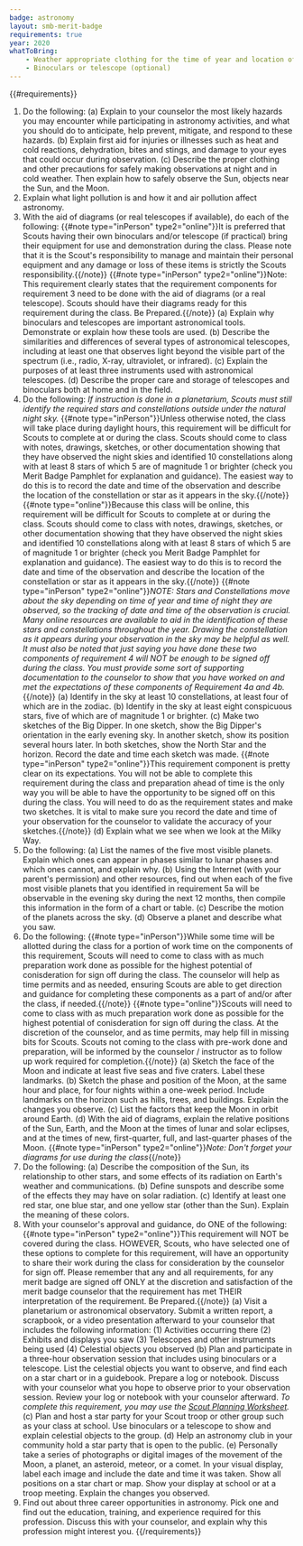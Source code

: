 ```yaml
---
badge: astronomy
layout: smb-merit-badge
requirements: true
year: 2020
whatToBring:
    - Weather appropriate clothing for the time of year and location of the class for outdoor participation
    - Binoculars or telescope (optional)
---
```


{{#requirements}}
1. Do the following:
    (a) Explain to your counselor the most likely hazards you may encounter while participating in astronomy activities, and what you should do to anticipate, help prevent, mitigate, and respond to these hazards.
    (b) Explain first aid for injuries or illnesses such as heat and cold reactions, dehydration, bites and stings, and damage to your eyes that could occur during observation.
    (c) Describe the proper clothing and other precautions for safely making observations at night and in cold weather. Then explain how to safely observe the Sun, objects near the Sun, and the Moon.
2. Explain what light pollution is and how it and air pollution affect astronomy.
3. With the aid of diagrams (or real telescopes if available), do each of the following:
    {{#note type="inPerson" type2="online"}}It is preferred that Scouts having their own binoculars and/or telescope (if practical) bring their equipment for use and demonstration during the class. Please note that it is the Scout's responsibility to manage and maintain their personal equipment and any damage or loss of these items is strictly the Scouts responsibility.{{/note}}
	{{#note type="inPerson" type2="online"}}Note: This requirement clearly states that the requirement components for requirement 3 need to be done with the aid of diagrams (or a real telescope). Scouts should have their diagrams ready for this requirement during the class. Be Prepared.{{/note}}
    (a) Explain why binoculars and telescopes are important astronomical tools. Demonstrate or explain how these tools are used.
    (b) Describe the similarities and differences of several types of astronomical telescopes, including at least one that observes light beyond the visible part of the spectrum (i.e., radio, X-ray, ultraviolet, or infrared).
    (c) Explain the purposes of at least three instruments used with astronomical telescopes.
    (d) Describe the proper care and storage of telescopes and binoculars both at home and in the field.
4. Do the following:
    *If instruction is done in a planetarium, Scouts must still identify the required stars and constellations outside under the natural night sky.*
     {{#note type="inPerson"}}Unless otherwise noted, the class will take place during daylight hours, this requirement will be difficult for Scouts to complete at or during the class. Scouts should come to class with notes, drawings, sketches, or other documentation showing that they have observed the night skies and identified 10 constellations along with at least 8 stars of which 5 are of magnitude 1 or brighter (check you Merit Badge Pamphlet for explanation and guidance). The easiest way to do this is to record the date and time of the observation and describe the location of the constellation or star as it appears in the sky.{{/note}}
	 {{#note type="online"}}Because this class will be online, this requirement will be difficult for Scouts to complete at or during the class. Scouts should come to class with notes, drawings, sketches, or other documentation showing that they have observed the night skies and identified 10 constellations along with at least 8 stars of which 5 are of magnitude 1 or brighter (check you Merit Badge Pamphlet for explanation and guidance). The easiest way to do this is to record the date and time of the observation and describe the location of the constellation or star as it appears in the sky.{{/note}}
	 {{#note type="inPerson" type2="online"}}*NOTE: Stars and Constellations move about the sky depending on time of year and time of night they are observed, so the tracking of date and time of the observation is crucial. Many online resources are available to aid in the identification of these stars and constellations throughout the year. Drawing the constellation as it appears during your observation in the sky may be helpful as well. It must also be noted that just saying you have done these two components of requirement 4 will NOT be enough to be signed off during the class. You must provide some sort of supporting documentation to the counselor to show that you have worked on and met the expectations of these components of Requirement 4a and 4b.*{{/note}}
    (a) Identify in the sky at least 10 constellations, at least four of which are in the zodiac.
    (b) Identify in the sky at least eight conspicuous stars, five of which are of magnitude 1 or brighter.
    (c) Make two sketches of the Big Dipper. In one sketch, show the Big Dipper's orientation in the early evening sky. In another sketch, show its position several hours later. In both sketches, show the North Star and the horizon. Record the date and time each sketch was made.
          {{#note type="inPerson" type2="online"}}This requirement component is pretty clear on its expectations. You will not be able to complete this requirement during the class and preparation ahead of time is the only way you will be able to have the opportunity to be signed off on this during the class. You will need to do as the requirement states and make two sketches. It is vital to make sure you record the date and time of your observation for the counselor to validate the accuracy of your sketches.{{/note}}
    (d) Explain what we see when we look at the Milky Way.
5. Do the following:
    (a) List the names of the five most visible planets. Explain which ones can appear in phases similar to lunar phases and which ones cannot, and explain why.
    (b) Using the Internet (with your parent's permission) and other resources, find out when each of the five most visible planets that you identified in requirement 5a will be observable in the evening sky during the next 12 months, then compile this information in the form of a chart or table.
    (c) Describe the motion of the planets across the sky.
    (d) Observe a planet and describe what you saw.
6. Do the following:
     {{#note type="inPerson"}}While some time will be allotted during the class for a portion of work time on the components of this requirement, Scouts will need to come to class with as much preparation work done as possible for the highest potential of conisderation for sign off during the class. The counselor will help as time permits and as needed, ensuring Scouts are able to get direction and guidance for completing these components as a part of and/or after the class, if needed.{{/note}}
	  {{#note type="online"}}Scouts will need to come to class with as much preparation work done as possible for the highest potential of conisderation for sign off during the class. At the discretion of the counselor, and as time permits, may help fill in missing bits for Scouts. Scouts not coming to the class with pre-work done and preparation, will be informed by the counselor / instructor as to follow up work required for completion.{{/note}}
    (a) Sketch the face of the Moon and indicate at least five seas and five craters. Label these landmarks.
    (b) Sketch the phase and position of the Moon, at the same hour and place, for four nights within a one-week period. Include landmarks on the horizon such as hills, trees, and buildings. Explain the changes you observe.
    (c) List the factors that keep the Moon in orbit around Earth.
    (d) With the aid of diagrams, explain the relative positions of the Sun, Earth, and the Moon at the times of lunar and solar eclipses, and at the times of new, first-quarter, full, and last-quarter phases of the Moon.
	    {{#note type="inPerson" type2="online"}}*Note: Don't forget your diagrams for use during the class*{{/note}}
7. Do the following:
    (a) Describe the composition of the Sun, its relationship to other stars, and some effects of its radiation on Earth's weather and communications.
    (b) Define sunspots and describe some of the effects they may have on solar radiation.
    (c) Identify at least one red star, one blue star, and one yellow star (other than the Sun). Explain the meaning of these colors.
8. With your counselor's approval and guidance, do ONE of the following:
    {{#note type="inPerson" type2="online"}}This requirement will NOT be covered during the class. HOWEVER, Scouts, who have selected one of these options to complete for this requirement, will have an opportunity to share their work during the class for consideration by the counselor for sign off. Please remember that any and all requirements, for any merit badge are signed off ONLY at the discretion and satisfaction of the merit badge counselor that the requirement has met THEIR interpretation of the requirement. Be Prepared.{{/note}}
    (a) Visit a planetarium or astronomical observatory. Submit a written report, a scrapbook, or a video presentation afterward to your counselor that includes the following information:
        (1) Activities occurring there
        (2) Exhibits and displays you saw
        (3) Telescopes and other instruments being used
        (4) Celestial objects you observed
    (b) Plan and participate in a three-hour observation session that includes using binoculars or a telescope. List the celestial objects you want to observe, and find each on a star chart or in a guidebook. Prepare a log or notebook. Discuss with your counselor what you hope to observe prior to your observation session. Review your log or notebook with your counselor afterward.
        *To complete this requirement, you may use the <a href="{{@root.rootPath}}documents/scout-planning-worksheet.pdf">Scout Planning Worksheet</a>.*
    (c) Plan and host a star party for your Scout troop or other group such as your class at school. Use binoculars or a telescope to show and explain celestial objects to the group.
    (d) Help an astronomy club in your community hold a star party that is open to the public.
    (e) Personally take a series of photographs or digital images of the movement of the Moon, a planet, an asteroid, meteor, or a comet. In your visual display, label each image and include the date and time it was taken. Show all positions on a star chart or map. Show your display at school or at a troop meeting. Explain the changes you observed.
9. Find out about three career opportunities in astronomy. Pick one and find out the education, training, and experience required for this profession. Discuss this with your counselor, and explain why this profession might interest you.
{{/requirements}}
